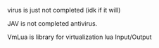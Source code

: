 virus is just not completed (idk if it will)

JAV is not completed antivirus.

VmLua is library for virtualization lua Input/Output

